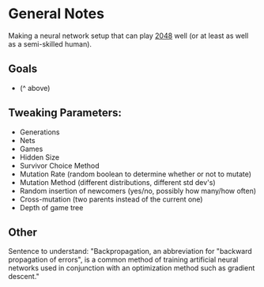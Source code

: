 # General Notes

Making a neural network setup that can play [2048](http://gabrielecirulli.github.io/2048/) well (or at least as well as a semi-skilled human).

## Goals
+ (^ above)

## Tweaking Parameters:

+ Generations
+ Nets
+ Games
+ Hidden Size
+ Survivor Choice Method
+ Mutation Rate (random boolean to determine whether or not to mutate)
+ Mutation Method (different distributions, different std dev's)
+ Random insertion of newcomers (yes/no, possibly how many/how often)
+ Cross-mutation (two parents instead of the current one)
+ Depth of game tree


## Other

Sentence to understand:
"Backpropagation, an abbreviation for "backward propagation of errors", is a common method of training artificial neural networks used in conjunction with an optimization method such as gradient descent."
